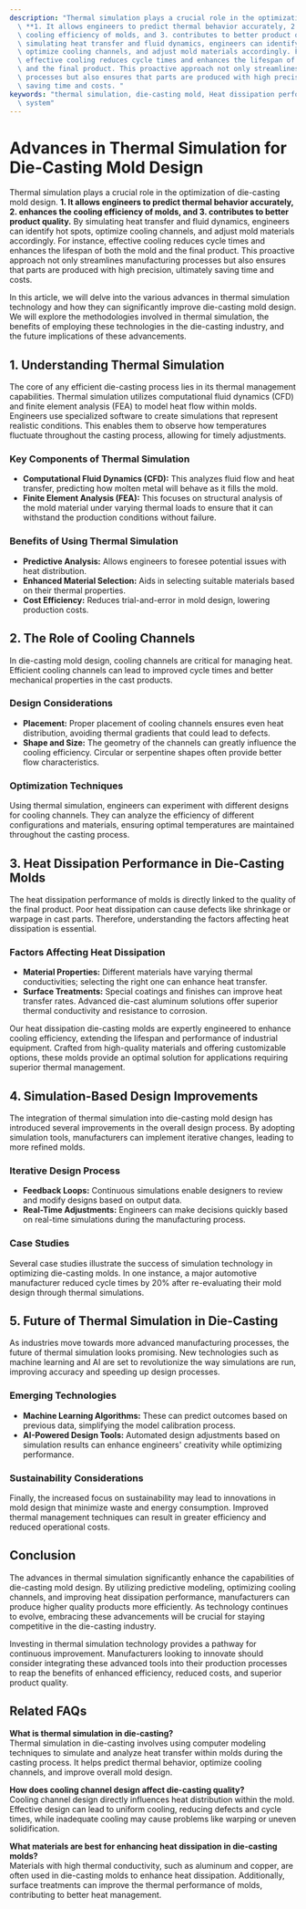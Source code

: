 ```yaml
---
description: "Thermal simulation plays a crucial role in the optimization of die-casting mold design.\
  \ **1. It allows engineers to predict thermal behavior accurately, 2. enhances the\
  \ cooling efficiency of molds, and 3. contributes to better product quality.** By\
  \ simulating heat transfer and fluid dynamics, engineers can identify hot spots,\
  \ optimize cooling channels, and adjust mold materials accordingly. For instance,\
  \ effective cooling reduces cycle times and enhances the lifespan of both the mold\
  \ and the final product. This proactive approach not only streamlines manufacturing\
  \ processes but also ensures that parts are produced with high precision, ultimately\
  \ saving time and costs. "
keywords: "thermal simulation, die-casting mold, Heat dissipation performance, Heat dissipation\
  \ system"
---
```

# Advances in Thermal Simulation for Die-Casting Mold Design

Thermal simulation plays a crucial role in the optimization of die-casting mold design. **1. It allows engineers to predict thermal behavior accurately, 2. enhances the cooling efficiency of molds, and 3. contributes to better product quality.** By simulating heat transfer and fluid dynamics, engineers can identify hot spots, optimize cooling channels, and adjust mold materials accordingly. For instance, effective cooling reduces cycle times and enhances the lifespan of both the mold and the final product. This proactive approach not only streamlines manufacturing processes but also ensures that parts are produced with high precision, ultimately saving time and costs. 

In this article, we will delve into the various advances in thermal simulation technology and how they can significantly improve die-casting mold design. We will explore the methodologies involved in thermal simulation, the benefits of employing these technologies in the die-casting industry, and the future implications of these advancements.

## **1. Understanding Thermal Simulation**

The core of any efficient die-casting process lies in its thermal management capabilities. Thermal simulation utilizes computational fluid dynamics (CFD) and finite element analysis (FEA) to model heat flow within molds. Engineers use specialized software to create simulations that represent realistic conditions. This enables them to observe how temperatures fluctuate throughout the casting process, allowing for timely adjustments.

### Key Components of Thermal Simulation

- **Computational Fluid Dynamics (CFD):** This analyzes fluid flow and heat transfer, predicting how molten metal will behave as it fills the mold.
- **Finite Element Analysis (FEA):** This focuses on structural analysis of the mold material under varying thermal loads to ensure that it can withstand the production conditions without failure.

### Benefits of Using Thermal Simulation

- **Predictive Analysis:** Allows engineers to foresee potential issues with heat distribution.
- **Enhanced Material Selection:** Aids in selecting suitable materials based on their thermal properties.
- **Cost Efficiency:** Reduces trial-and-error in mold design, lowering production costs.

## **2. The Role of Cooling Channels**

In die-casting mold design, cooling channels are critical for managing heat. Efficient cooling channels can lead to improved cycle times and better mechanical properties in the cast products.

### Design Considerations

- **Placement:** Proper placement of cooling channels ensures even heat distribution, avoiding thermal gradients that could lead to defects.
- **Shape and Size:** The geometry of the channels can greatly influence the cooling efficiency. Circular or serpentine shapes often provide better flow characteristics.
  
### Optimization Techniques 

Using thermal simulation, engineers can experiment with different designs for cooling channels. They can analyze the efficiency of different configurations and materials, ensuring optimal temperatures are maintained throughout the casting process.

## **3. Heat Dissipation Performance in Die-Casting Molds**

The heat dissipation performance of molds is directly linked to the quality of the final product. Poor heat dissipation can cause defects like shrinkage or warpage in cast parts. Therefore, understanding the factors affecting heat dissipation is essential.

### Factors Affecting Heat Dissipation

- **Material Properties:** Different materials have varying thermal conductivities; selecting the right one can enhance heat transfer.
- **Surface Treatments:** Special coatings and finishes can improve heat transfer rates. Advanced die-cast aluminum solutions offer superior thermal conductivity and resistance to corrosion.

Our heat dissipation die-casting molds are expertly engineered to enhance cooling efficiency, extending the lifespan and performance of industrial equipment. Crafted from high-quality materials and offering customizable options, these molds provide an optimal solution for applications requiring superior thermal management.

## **4. Simulation-Based Design Improvements**

The integration of thermal simulation into die-casting mold design has introduced several improvements in the overall design process. By adopting simulation tools, manufacturers can implement iterative changes, leading to more refined molds.

### Iterative Design Process

- **Feedback Loops:** Continuous simulations enable designers to review and modify designs based on output data.
- **Real-Time Adjustments:** Engineers can make decisions quickly based on real-time simulations during the manufacturing process.

### Case Studies

Several case studies illustrate the success of simulation technology in optimizing die-casting molds. In one instance, a major automotive manufacturer reduced cycle times by 20% after re-evaluating their mold design through thermal simulations.

## **5. Future of Thermal Simulation in Die-Casting**

As industries move towards more advanced manufacturing processes, the future of thermal simulation looks promising. New technologies such as machine learning and AI are set to revolutionize the way simulations are run, improving accuracy and speeding up design processes.

### Emerging Technologies

- **Machine Learning Algorithms:** These can predict outcomes based on previous data, simplifying the model calibration process.
- **AI-Powered Design Tools:** Automated design adjustments based on simulation results can enhance engineers' creativity while optimizing performance.

### Sustainability Considerations

Finally, the increased focus on sustainability may lead to innovations in mold design that minimize waste and energy consumption. Improved thermal management techniques can result in greater efficiency and reduced operational costs.

## **Conclusion**

The advances in thermal simulation significantly enhance the capabilities of die-casting mold design. By utilizing predictive modeling, optimizing cooling channels, and improving heat dissipation performance, manufacturers can produce higher quality products more efficiently. As technology continues to evolve, embracing these advancements will be crucial for staying competitive in the die-casting industry.

Investing in thermal simulation technology provides a pathway for continuous improvement. Manufacturers looking to innovate should consider integrating these advanced tools into their production processes to reap the benefits of enhanced efficiency, reduced costs, and superior product quality.

## Related FAQs

**What is thermal simulation in die-casting?**  
Thermal simulation in die-casting involves using computer modeling techniques to simulate and analyze heat transfer within molds during the casting process. It helps predict thermal behavior, optimize cooling channels, and improve overall mold design.

**How does cooling channel design affect die-casting quality?**  
Cooling channel design directly influences heat distribution within the mold. Effective design can lead to uniform cooling, reducing defects and cycle times, while inadequate cooling may cause problems like warping or uneven solidification.

**What materials are best for enhancing heat dissipation in die-casting molds?**  
Materials with high thermal conductivity, such as aluminum and copper, are often used in die-casting molds to enhance heat dissipation. Additionally, surface treatments can improve the thermal performance of molds, contributing to better heat management.
